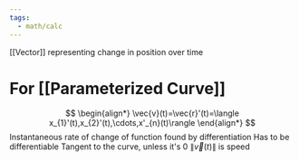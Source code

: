 ```yaml
---
tags:
  - math/calc
---
```

[[Vector]] representing change in position over time
# For [[Parameterized Curve]]
$$
\begin{align*}
\vec{v}(t)=\vec{r}'(t)=\langle x_{1}'(t),x_{2}'(t),\cdots,x'_{n}(t)\rangle
\end{align*}
$$
Instantaneous rate of change of function found by differentiation
Has to be differentiable
Tangent to the curve, unless it's 0
$\|\vec{v}(t)\|$ is speed